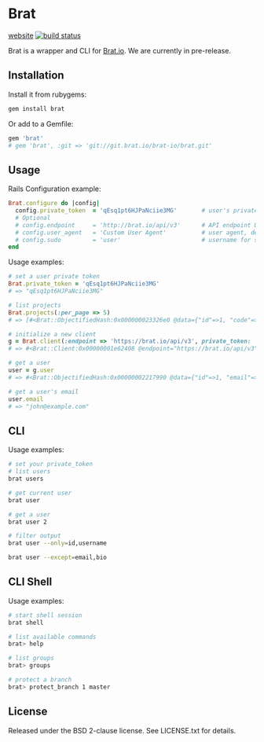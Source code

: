 # Brat

[website](http://brat.io/brat-io/brat)
[![build status](http://ci.brat.io/projects/7/status.png?ref=master)](http://ci.brat.io/projects/7?ref=master)

Brat is a wrapper and CLI for [Brat.io](http://brat.io/brat-io/brat). We are currently in pre-release.

## Installation

Install it from rubygems:

```sh
gem install brat
```

Or add to a Gemfile:

```ruby
gem 'brat'
# gem 'brat', :git => 'git://git.brat.io/brat-io/brat.git'
```

## Usage

Rails Configuration example:

```ruby
Brat.configure do |config|
  config.private_token  = 'qEsq1pt6HJPaNciie3MG'       # user's private token, default: ENV['BRAT_API_PRIVATE_TOKEN']
  # Optional
  # config.endpoint     = 'http://brat.io/api/v3'      # API endpoint URL, default: 'http://brat.io/api/v3'
  # config.user_agent   = 'Custom User Agent'          # user agent, default: 'Brat Ruby Gem [version]'
  # config.sudo         = 'user'                       # username for sudo mode, default: nil
end
```

Usage examples:

```ruby
# set a user private token
Brat.private_token = 'qEsq1pt6HJPaNciie3MG'
# => "qEsq1pt6HJPaNciie3MG"

# list projects
Brat.projects(:per_page => 5)
# => [#<Brat::ObjectifiedHash:0x000000023326e0 @data={"id"=>1, "code"=>"brute", "name"=>"Brute", "description"=>nil, "path"=>"brute", "default_branch"=>nil, "owner"=>#<Brat::ObjectifiedHash:0x00000002331600 @data={"id"=>1, "email"=>"john@example.com", "name"=>"John Smith", "blocked"=>false, "created_at"=>"2012-09-17T09:41:56Z"}>, "private"=>true, "issues_enabled"=>true, "merge_requests_enabled"=>true, "wall_enabled"=>true, "wiki_enabled"=>true, "created_at"=>"2012-09-17T09:41:56Z"}>, #<Brat::ObjectifiedHash:0x000000023450d8 @data={"id"=>2, "code"=>"mozart", "name"=>"Mozart", "description"=>nil, "path"=>"mozart", "default_branch"=>nil, "owner"=>#<Brat::ObjectifiedHash:0x00000002344ca0 @data={"id"=>1, "email"=>"john@example.com", "name"=>"John Smith", "blocked"=>false, "created_at"=>"2012-09-17T09:41:56Z"}>, "private"=>true, "issues_enabled"=>true, "merge_requests_enabled"=>true, "wall_enabled"=>true, "wiki_enabled"=>true, "created_at"=>"2012-09-17T09:41:57Z"}>, #<Brat::ObjectifiedHash:0x00000002344958 @data={"id"=>3, "code"=>"brat", "name"=>"Brat", "description"=>nil, "path"=>"brat", "default_branch"=>nil, "owner"=>#<Brat::ObjectifiedHash:0x000000023447a0 @data={"id"=>1, "email"=>"john@example.com", "name"=>"John Smith", "blocked"=>false, "created_at"=>"2012-09-17T09:41:56Z"}>, "private"=>true, "issues_enabled"=>true, "merge_requests_enabled"=>true, "wall_enabled"=>true, "wiki_enabled"=>true, "created_at"=>"2012-09-17T09:41:58Z"}>]

# initialize a new client
g = Brat.client(:endpoint => 'https://brat.io/api/v3', private_token: 'qEsq1pt6HJPaNciie3MG')
# => #<Brat::Client:0x00000001e62408 @endpoint="https://brat.io/api/v3", @private_token="qEsq1pt6HJPaNciie3MG", @user_agent="Brat Ruby Gem 0.1.1">

# get a user
user = g.user
# => #<Brat::ObjectifiedHash:0x00000002217990 @data={"id"=>1, "email"=>"john@example.com", "name"=>"John Smith", "bio"=>nil, "skype"=>"", "linkedin"=>"", "twitter"=>"john", "dark_scheme"=>false, "theme_id"=>1, "blocked"=>false, "created_at"=>"2012-09-17T09:41:56Z"}>

# get a user's email
user.email
# => "john@example.com"

```

## CLI

Usage examples:

```sh
# set your private_token
# list users
brat users

# get current user
brat user

# get a user
brat user 2

# filter output
brat user --only=id,username

brat user --except=email,bio
```

## CLI Shell

Usage examples:

```sh
# start shell session
brat shell

# list available commands
brat> help

# list groups
brat> groups

# protect a branch
brat> protect_branch 1 master
```

## License

Released under the BSD 2-clause license. See LICENSE.txt for details.
